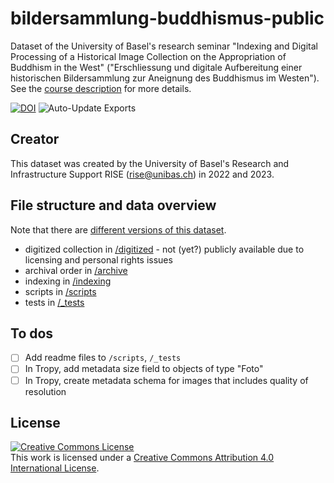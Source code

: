 # bildersammlung-buddhismus-public

Dataset of the University of Basel's research seminar "Indexing and Digital Processing of a Historical Image Collection on the Appropriation of Buddhism in the West" ("Erschliessung und digitale Aufbereitung einer historischen Bildersammlung zur Aneignung des Buddhismus im Westen"). See the [course description](https://vorlesungsverzeichnis.unibas.ch/de/home?id=274243) for more details.

[![DOI](https://zenodo.org/badge/604514835.svg)](https://zenodo.org/badge/latestdoi/604514835) ![Auto-Update Exports](https://github.com/sorinmarti/tropy_test/actions/workflows/main.yml/badge.svg)

## Creator

This dataset was created by the University of Basel's Research and Infrastructure Support RISE (rise@unibas.ch) in 2022 and 2023.

## File structure and data overview

Note that there are [different versions of this dataset](https://github.com/RISE-UNIBAS/bildersammlung-buddhismus-public/releases).

- digitized collection in [/digitized](https://github.com/RISE-UNIBAS/bildersammlung-buddhismus-public/tree/main/digitized) - not (yet?) publicly available due to licensing and personal rights issues
- archival order in [/archive](https://github.com/RISE-UNIBAS/bildersammlung-buddhismus-public/tree/main/archive)
- indexing in [/indexing](https://github.com/RISE-UNIBAS/bildersammlung-buddhismus-public/tree/main/indexing)
- scripts in [/scripts](https://github.com/RISE-UNIBAS/bildersammlung-buddhismus-public/tree/main/scripts)
- tests in [/_tests](https://github.com/RISE-UNIBAS/bildersammlung-buddhismus-public/tree/main/_tests)

## To dos

- [ ] Add readme files to `/scripts`, `/_tests`
- [ ] In Tropy, add metadata size field to objects of type "Foto"
- [ ] In Tropy, create metadata schema for images that includes quality of resolution

## License

<a rel="license" href="http://creativecommons.org/licenses/by/4.0/"><img alt="Creative Commons License" style="border-width:0" src="https://i.creativecommons.org/l/by/4.0/88x31.png" /></a><br />This work is licensed under a <a rel="license" href="http://creativecommons.org/licenses/by/4.0/">Creative Commons Attribution 4.0 International License</a>.
